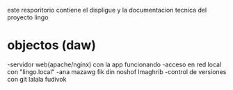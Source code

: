 este resporitorio contiene el displigue y la documentacion
tecnica del proyecto lingo
# objectos (daw)
-servidor web(apache/nginx) con la app funcionando
-acceso en red local con "lingo.local"
-ana mazawg fik din noshof lmaghrib
-control de versiones con git
lalala
fudivok
